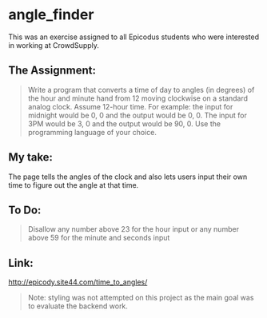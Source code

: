 angle_finder
============

This was an exercise assigned to all Epicodus students who were interested in working at CrowdSupply.  


The Assignment:
---------------
> Write a program that converts a time of day to angles (in degrees)
of the hour and minute hand from 12 moving clockwise on a standard
analog clock. Assume 12-hour time. For example: the input for midnight
would be 0, 0 and the output would be 0, 0. The input for 3PM would be
3, 0 and the output would be 90, 0. Use the programming language of
your choice.


My take:
---------
The page tells the angles of the clock and also lets users input their own time to figure out the angle at that time.


To Do:
------
> Disallow any number above 23 for the hour input or any number above 59 for the minute and seconds input

Link:
-----
http://epicody.site44.com/time_to_angles/

>Note: styling was not attempted on this project as the main goal was to evaluate the backend work.
